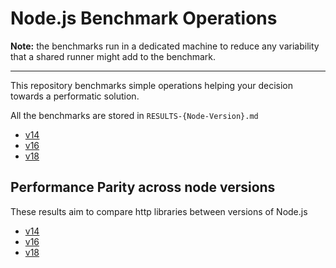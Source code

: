 # Node.js Benchmark Operations

**Note:** the benchmarks run in a dedicated machine to reduce any variability that a shared runner might add to the benchmark.

---

This repository benchmarks simple operations helping your decision towards a performatic solution.

All the benchmarks are stored in `RESULTS-{Node-Version}.md`

- [v14](./RESULTS-v14.md)
- [v16](./RESULTS-v16.md)
- [v18](./RESULTS-v18.md)

## Performance Parity across node versions

These results aim to compare http libraries between versions of Node.js

- [v14](./RESULTS-HTTP-v14.md)
- [v16](./RESULTS-HTTP-v16.md)
- [v18](./RESULTS-HTTP-v18.md)
